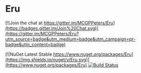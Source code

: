 # Eru

[![Join the chat at https://gitter.im/MCGPPeters/Eru](https://badges.gitter.im/Join%20Chat.svg)](https://gitter.im/MCGPPeters/Eru?utm_source=badge&utm_medium=badge&utm_campaign=pr-badge&utm_content=badge)

[![NuGet Latest Stable https://www.nuget.org/packages/Eru](https://img.shields.io/nuget/v/Eru.svg)](https://www.nuget.org/packages/Eru)
[![Build Status](https://travis-ci.org/MCGPPeters/Eru.svg?branch=master)](https://travis-ci.org/MCGPPeters/Eru)
